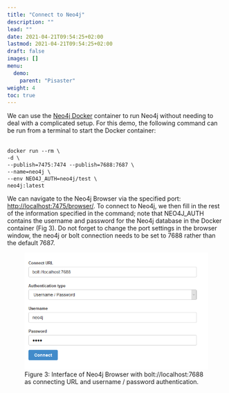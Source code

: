 ```yaml
---
title: "Connect to Neo4j"
description: ""
lead: ""
date: 2021-04-21T09:54:25+02:00
lastmod: 2021-04-21T09:54:25+02:00
draft: false
images: []
menu: 
  demo:
    parent: "Pisaster"
weight: 4
toc: true
---
```


We can use the <a href="https://neo4j.com/developer/docker-run-neo4j/">Neo4j Docker</a> container to run Neo4j without needing to deal with a complicated setup. 
For this demo, the following command can be run from a terminal to start the Docker container: 

<pre><code>
docker run --rm \
-d \
--publish=7475:7474 --publish=7688:7687 \
--name=neo4j \
--env NEO4J_AUTH=neo4j/test \
neo4j:latest
</code></pre>

We can navigate to the Neo4j Browser via the specified port: <a href="http://localhost:7475/browser/">http://localhost:7475/browser/</a>. To connect to Neo4j, we then fill in the rest of the information specified in the command; note that NEO4J_AUTH contains the username and password for the Neo4j database in the Docker container (Fig 3). Do not forget to change the port settings in the browser window, the neo4j or bolt connection needs to be set to 7688 rather than the default 7687. 

<figure>
  <img src="/images/connect.PNG" alt="Interface of Neo4j Browser with bolt://localhost:7688 as connecting URL and username / password authentication." width="600"> 
  <figcaption>Figure 3: Interface of Neo4j Browser with bolt://localhost:7688 as connecting URL and username / password authentication.</figcaption>
</figure>

